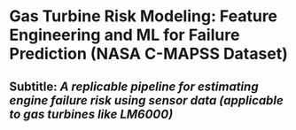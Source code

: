 # Gas Turbine Risk Modeling: Feature Engineering and ML for Failure Prediction (NASA C-MAPSS Dataset)
## Subtitle: *A replicable pipeline for estimating engine failure risk using sensor data (applicable to gas turbines like LM6000)*

